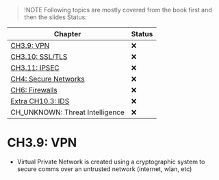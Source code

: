 >!NOTE
>Following topics are mostly covered from the book first and then the slides
>Status:

| Chapter                         | Status |
| ------------------------------- | ------ |
| [CH3.9: VPN](#CH3-9-VPN)                      | :x:    |
| [CH3.10: SSL/TLS](#CH3.10-SSL-TLS)                 | :x:    |
| [CH3.11: IPSEC](#CH3.11-IPSEC)                   | :x:    |
| [CH4: Secure Networks](#CH4-Secure-Networks)            | :x:    |
| [CH6: Firewalls](#CH6-Firewalls)                  | :x:    |
| [Extra CH10.3: IDS](#Extra-CH10.3-IDS)               | :x:    |
| CH_UNKNOWN: Threat Intelligence | :x:       |

<!--
:white_check_mark:
:x:
-->


# CH3.9: VPN

- Virtual Private Network is created using a cryptographic system to secure comms over an untrusted network (internet, wlan, etc)